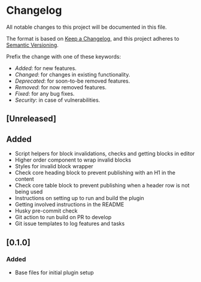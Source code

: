 # Changelog

All notable changes to this project will be documented in this file.

The format is based on [Keep a Changelog](https://keepachangelog.com/en/1.0.0/),
and this project adheres to [Semantic Versioning](https://semver.org/spec/v2.0.0.html).

Prefix the change with one of these keywords:

- _Added_: for new features.
- _Changed_: for changes in existing functionality.
- _Deprecated_: for soon-to-be removed features.
- _Removed_: for now removed features.
- _Fixed_: for any bug fixes.
- _Security_: in case of vulnerabilities.

## [Unreleased]

## Added

- Script helpers for block invalidations, checks and getting blocks in editor
- Higher order component to wrap invalid blocks
- Styles for invalid block wrapper
- Check core heading block to prevent publishing with an H1 in the content
- Check core table block to prevent publishing when a header row is not being used
- Instructions on setting up to run and build the plugin
- Getting involved instructions in the README
- Husky pre-commit check
- Git action to run build on PR to develop
- Git issue templates to log features and tasks

## [0.1.0]

### Added

- Base files for initial plugin setup